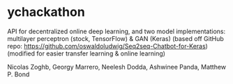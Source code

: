 # ychackathon
API for decentralized online deep learning, and two model implementations: multilayer perceptron (stock, TensorFlow) & GAN (Keras) (based off GitHub repo: https://github.com/oswaldoludwig/Seq2seq-Chatbot-for-Keras) (modified for easier transfer learning & online learning)

Nicolas Zoghb, Georgy Marrero, Neelesh Dodda, Ashwinee Panda, Matthew P. Bond

